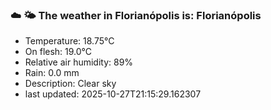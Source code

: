 ### ☁️ 🌤️  The weather in Florianópolis is: Florianópolis

- Temperature: 18.75°C
- On flesh: 19.0°C
- Relative air humidity: 89%
- Rain: 0.0 mm
- Description: Clear sky
- last updated: 2025-10-27T21:15:29.162307
